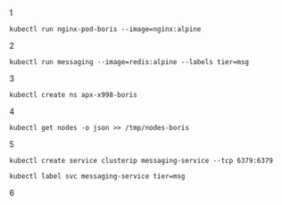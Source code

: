 1

``` kubectl run nginx-pod-boris --image=nginx:alpine ```

2

``` kubectl run messaging --image=redis:alpine --labels tier=msg ```

3

``` kubectl create ns apx-x998-boris ```

4

``` kubectl get nodes -o json >> /tmp/nodes-boris ```

5

``` kubectl create service clusterip messaging-service --tcp 6379:6379 ```

``` kubectl label svc messaging-service tier=msg ```

6

